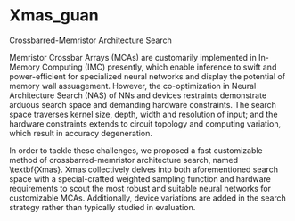 # Xmas_guan
Crossbarred-Memristor Architecture Search

Memristor Crossbar Arrays (MCAs) are customarily implemented in In-Memory Computing (IMC) presently, which enable inference to swift and power-efficient for specialized neural networks and display the potential of memory wall assuagement. However, the co-optimization in Neural Architecture Search (NAS) of NNs and devices restraints demonstrate arduous search space and demanding hardware constraints. The search space traverses kernel size, depth, width and resolution of input; and the hardware constraints extends to circuit topology and computing variation, which result in accuracy degeneration.

In order to tackle these challenges, we proposed a fast customizable method of crossbarred-memristor architecture search, named \textbf{Xmas}. Xmas collectively delves into both aforementioned search space with a special-crafted weighted sampling function and hardware requirements to scout the most robust and suitable neural networks for customizable MCAs. Additionally, device variations are added in the search strategy rather than typically studied in evaluation.
